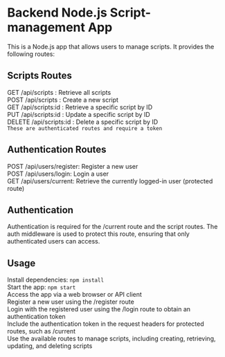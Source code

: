 # Backend Node.js Script-management App
This is a Node.js app that allows users to manage scripts. It provides the following routes:

## Scripts Routes
GET /api/scripts : Retrieve all scripts<br/>
POST /api/scripts : Create a new script<br/>
GET /api/scripts:id : Retrieve a specific script by ID<br/>
PUT /api/scripts:id : Update a specific script by ID<br/>
DELETE /api/scripts:id : Delete a specific script by ID<br/>
`These are authenticated routes and require a token`
## Authentication Routes
POST /api/users/register: Register a new user<br/>
POST /api/users/login: Login a user<br/>
GET /api/users/current: Retrieve the currently logged-in user (protected route)<br/>

## Authentication
Authentication is required for the /current route and the script routes. The auth middleware is used to protect this route, ensuring that only authenticated users can access.

## Usage
Install dependencies: `npm install`<br/>
Start the app: `npm start`<br/>
Access the app via a web browser or API client<br/>
Register a new user using the /register route<br/>
Login with the registered user using the /login route to obtain an authentication token<br/>
Include the authentication token in the request headers for protected routes, such as /current<br/>
Use the available routes to manage scripts, including creating, retrieving, updating, and deleting scripts<br/>

